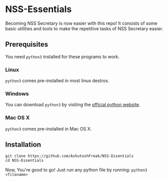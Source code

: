 # NSS-Essentials
Becoming NSS Secretary is now easier with this repo!
It consists of some basic utilities and tools to make the repetitive tasks of NSS Secretary easier.

## Prerequisites
You need `python3` installed for these programs to work.

### Linux
`python3` comes pre-installed in most linux destros.

### Windows
You can download `python3` by visiting the [official python website](https://www.python.org/downloads/).

### Mac OS X
`python3` comes pre-installed in Mac OS X.

## Installation
```
git clone https://github.com/AshutoshFreak/NSS-Essentials
cd NSS-Essentials
```
Now, You're good to go!
Just run any python file by running:
`python3 <filename>`
